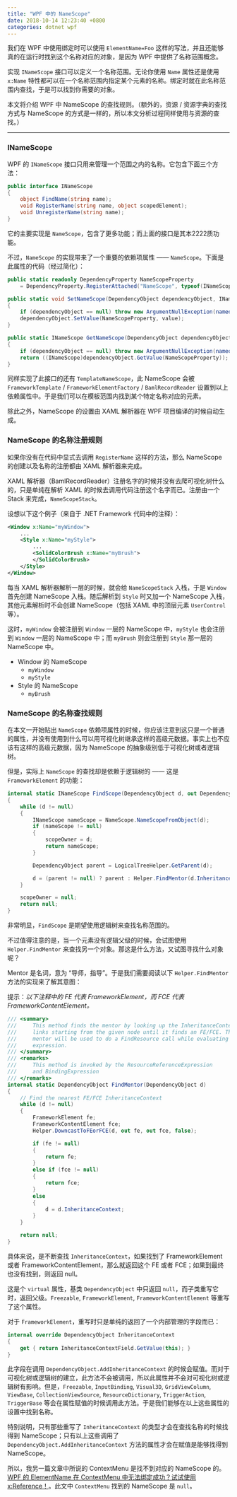 ```yaml
---
title: "WPF 中的 NameScope"
date: 2018-10-14 12:23:40 +0800
categories: dotnet wpf
---
```


我们在 WPF 中使用绑定时可以使用 `ElementName=Foo` 这样的写法，并且还能够真的在运行时找到这个名称对应的对象，是因为 WPF 中提供了名称范围概念。

实现 `INameScope` 接口可以定义一个名称范围。无论你使用 `Name` 属性还是使用 `x:Name` 特性都可以在一个名称范围内指定某个元素的名称。绑定时就在此名称范围内查找，于是可以找到你需要的对象。

本文将介绍 WPF 中 NameScope 的查找规则。（额外的，资源 / 资源字典的查找方式与 NameScope 的方式是一样的，所以本文分析过程同样使用与资源的查找。）

---

### INameScope

WPF 的 `INameScope` 接口只用来管理一个范围之内的名称。它包含下面三个方法：

```csharp
public interface INameScope
{
    object FindName(string name);
    void RegisterName(string name, object scopedElement);
    void UnregisterName(string name);
}
```

它的主要实现是 `NameScope`，包含了更多功能；而上面的接口是其本2222质功能。

不过，`NameScope` 的实现带来了一个重要的依赖项属性 —— `NameScope`。下面是此属性的代码（经过简化）：

```csharp
public static readonly DependencyProperty NameScopeProperty
    = DependencyProperty.RegisterAttached("NameScope", typeof(INameScope), typeof(NameScope));

public static void SetNameScope(DependencyObject dependencyObject, INameScope value)
{
    if (dependencyObject == null) throw new ArgumentNullException(nameof(dependencyObject));
    dependencyObject.SetValue(NameScopeProperty, value);
}

public static INameScope GetNameScope(DependencyObject dependencyObject)
{
    if (dependencyObject == null) throw new ArgumentNullException(nameof(dependencyObject));
    return ((INameScope)dependencyObject.GetValue(NameScopeProperty));
}
```

同样实现了此接口的还有 `TemplateNameScope`，此 NameScope 会被 `FrameworkTemplate` / `FrameworkElementFactory` / `BamlRecordReader` 设置到以上依赖属性中。于是我们可以在模板范围内找到某个特定名称对应的元素。

除此之外，NameScope 的设置由 XAML 解析器在 WPF 项目编译的时候自动生成。

### NameScope 的名称注册规则

如果你没有在代码中显式去调用 `RegisterName` 这样的方法，那么 NameScope 的创建以及名称的注册都由 XAML 解析器来完成。

XAML 解析器（BamlRecordReader）注册名字的时候并没有去爬可视化树什么的，只是单纯在解析 XAML 的时候去调用代码注册这个名字而已。注册由一个 Stack 来完成，`NameScopeStack`。

设想以下这个例子（来自于 .NET Framework 代码中的注释）：

```xml
<Window x:Name="myWindow">
    ...
    <Style x:Name="myStyle">
        ...
        <SolidColorBrush x:Name="myBrush">
        </SolidColorBrush>
    </Style>
</Window>
```

每当 XAML 解析器解析一层的时候，就会给 `NameScopeStack` 入栈，于是 `Window` 首先创建 NameScope 入栈。随后解析到 `Style` 时又加一个 NameScope 入栈，其他元素解析时不会创建 NameScope（包括 XAML 中的顶层元素 `UserControl` 等）。

这时，`myWindow` 会被注册到 `Window` 一层的 NameScope 中，`myStyle` 也会注册到 `Window` 一层的 NameScope 中；而 `myBrush` 则会注册到 `Style` 那一层的 NameScope 中。

- Window 的 NameScope
    - `myWindow`
    - `myStyle`
- Style 的 NameScope
    - `myBrush`

### NameScope 的名称查找规则

在本文一开始贴出 `NameScope` 依赖项属性的时候，你应该注意到这只是一个普通的属性，并没有使用到什么可以用可视化树继承这样的高级元数据。事实上也不应该有这样的高级元数据，因为 NameScope 的抽象级别低于可视化树或者逻辑树。

但是，实际上 `NameScope` 的查找却是依赖于逻辑树的 —— 这是 `FrameworkElement` 的功能：

```csharp
internal static INameScope FindScope(DependencyObject d, out DependencyObject scopeOwner)
{
    while (d != null)
    {
        INameScope nameScope = NameScope.NameScopeFromObject(d);
        if (nameScope != null)
        {
            scopeOwner = d;
            return nameScope;
        }

        DependencyObject parent = LogicalTreeHelper.GetParent(d);

        d = (parent != null) ? parent : Helper.FindMentor(d.InheritanceContext);
    }

    scopeOwner = null;
    return null;
}
```

非常明显，`FindScope` 是期望使用逻辑树来查找名称范围的。

不过值得注意的是，当一个元素没有逻辑父级的时候，会试图使用 `Helper.FindMentor` 来查找另一个对象。那这是什么方法，又试图寻找什么对象呢？

Mentor 是名词，意为 “导师，指导”。于是我们需要阅读以下 `Helper.FindMentor` 方法的实现来了解其意图：

提示：*以下注释中的 FE 代表 FrameworkElement，而 FCE 代表 FrameworkContentElement。*

```csharp
/// <summary>
///     This method finds the mentor by looking up the InheritanceContext
///     links starting from the given node until it finds an FE/FCE. This
///     mentor will be used to do a FindResource call while evaluating this
///     expression.
/// </summary>
/// <remarks>
///     This method is invoked by the ResourceReferenceExpression
///     and BindingExpression
/// </remarks>
internal static DependencyObject FindMentor(DependencyObject d)
{
    // Find the nearest FE/FCE InheritanceContext
    while (d != null)
    {
        FrameworkElement fe;
        FrameworkContentElement fce;
        Helper.DowncastToFEorFCE(d, out fe, out fce, false);

        if (fe != null)
        {
            return fe;
        }
        else if (fce != null)
        {
            return fce;
        }
        else
        {
            d = d.InheritanceContext;
        }
    }

    return null;
}
```

具体来说，是不断查找 `InheritanceContext`，如果找到了 FrameworkElement 或者 FrameworkContentElement，那么就返回这个 FE 或者 FCE；如果到最终也没有找到，则返回 null。

这是个 `virtual` 属性，基类 `DependencyObject` 中只返回 `null`，而子类重写它时，返回父级。`Freezable`, `FrameworkElement`, `FrameworkContentElement` 等重写了这个属性。

对于 `FrameworkElement`，重写时只是单纯的返回了一个内部管理的字段而已：

```csharp
internal override DependencyObject InheritanceContext
{
    get { return InheritanceContextField.GetValue(this); }
}
```

此字段在调用 `DependencyObject.AddInheritanceContext` 的时候会赋值。而对于可视化树或逻辑树的建立，此方法不会被调用，所以此属性并不会对可视化树或逻辑树有影响。但是，`Freezable`, `InputBinding`, `Visual3D`, `GridViewColumn`, `ViewBase`, `CollectionViewSource`, `ResourceDictionary`, `TriggerAction`, `TriggerBase` 等会在属性赋值的时候调用此方法。于是我们能够在以上这些属性的设置中找到名称。

特别说明，只有那些重写了 `InheritanceContext` 的类型才会在查找名称的时候找得到 NameScope；只有以上这些调用了 `DependencyObject.AddInheritanceContext` 方法的属性才会在赋值是能够找得到 NameScope。

所以，我另一篇文章中所说的 ContextMenu 是找不到对应的 NameScope 的。[WPF 的 ElementName 在 ContextMenu 中无法绑定成功？试试使用 x:Reference！](http://localhost:4000/post/fix-wpf-binding-issues-in-context-menu.html)。此文中 `ContextMenu` 找到的 NameScope 是 `null`。
